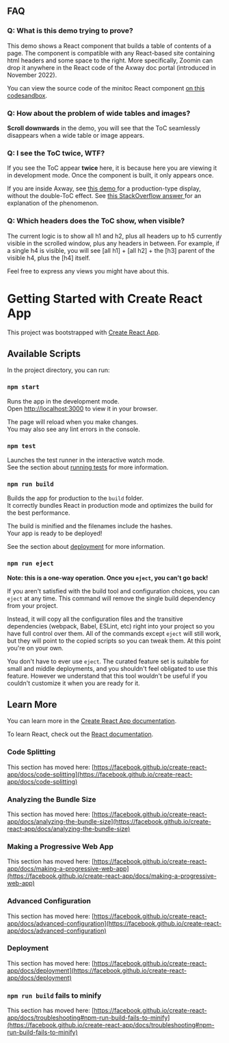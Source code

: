 <h2>FAQ</h2>
	  <h3>Q: What is this demo trying to prove?</h3>
	  <p>This demo shows a React component that builds a table of contents of a page. The component is compatible with any React-based site containing html headers and some space to the right. More specifically, Zoomin can drop it anywhere in the React code of the Axway doc portal (introduced in November 2022).</p>
	  <p>You can view the source code of the minitoc React component <a href="https://codesandbox.io/s/live-retractable-toc-for-documentation-g4zv99?file=/src/components/minitoc.js">on this codesandbox</a>. 
	  </p>
	  <h3>Q: How about the problem of wide tables and images?</h3>
        <p><b>Scroll downwards</b> in the demo, you will see that the ToC seamlessly disappears when a wide table or image appears.</p>
		<h3>Q: I see the ToC twice, WTF?</h3>
        <p>If you see the ToC appear <b>twice</b> here, it is because here you are viewing it in development mode. Once the component is built, it only appears once. </p>
		<p>If you are inside Axway, see  <a href="http://10.128.58.228/minitoc/"> this demo </a> for a production-type display, without the double-ToC effect.
		  See 
        <a href="https://stackoverflow.com/questions/72238175/why-useeffect-running-twice-and-how-to-handle-it-well-in-react">  this StackOverflow answer </a> 
        for an explanation of the phenomenon.</p>
		<h3>Q: Which headers does the ToC show, when visible?</h3>
        <p>The current logic is to show all h1 and h2, plus all headers up to h5 currently visible in the scrolled window, plus any headers in between. 
		For example, if a single h4 is visible, you will see [all h1] + [all h2] + the [h3] parent of the visible h4, plus the [h4] itself. </p>
		<p>Feel free to express any views you might have about this.</p>

# Getting Started with Create React App

This project was bootstrapped with [Create React App](https://github.com/facebook/create-react-app).

## Available Scripts

In the project directory, you can run:

### `npm start`

Runs the app in the development mode.\
Open [http://localhost:3000](http://localhost:3000) to view it in your browser.

The page will reload when you make changes.\
You may also see any lint errors in the console.

### `npm test`

Launches the test runner in the interactive watch mode.\
See the section about [running tests](https://facebook.github.io/create-react-app/docs/running-tests) for more information.

### `npm run build`

Builds the app for production to the `build` folder.\
It correctly bundles React in production mode and optimizes the build for the best performance.

The build is minified and the filenames include the hashes.\
Your app is ready to be deployed!

See the section about [deployment](https://facebook.github.io/create-react-app/docs/deployment) for more information.

### `npm run eject`

**Note: this is a one-way operation. Once you `eject`, you can't go back!**

If you aren't satisfied with the build tool and configuration choices, you can `eject` at any time. This command will remove the single build dependency from your project.

Instead, it will copy all the configuration files and the transitive dependencies (webpack, Babel, ESLint, etc) right into your project so you have full control over them. All of the commands except `eject` will still work, but they will point to the copied scripts so you can tweak them. At this point you're on your own.

You don't have to ever use `eject`. The curated feature set is suitable for small and middle deployments, and you shouldn't feel obligated to use this feature. However we understand that this tool wouldn't be useful if you couldn't customize it when you are ready for it.

## Learn More

You can learn more in the [Create React App documentation](https://facebook.github.io/create-react-app/docs/getting-started).

To learn React, check out the [React documentation](https://reactjs.org/).

### Code Splitting

This section has moved here: [https://facebook.github.io/create-react-app/docs/code-splitting](https://facebook.github.io/create-react-app/docs/code-splitting)

### Analyzing the Bundle Size

This section has moved here: [https://facebook.github.io/create-react-app/docs/analyzing-the-bundle-size](https://facebook.github.io/create-react-app/docs/analyzing-the-bundle-size)

### Making a Progressive Web App

This section has moved here: [https://facebook.github.io/create-react-app/docs/making-a-progressive-web-app](https://facebook.github.io/create-react-app/docs/making-a-progressive-web-app)

### Advanced Configuration

This section has moved here: [https://facebook.github.io/create-react-app/docs/advanced-configuration](https://facebook.github.io/create-react-app/docs/advanced-configuration)

### Deployment

This section has moved here: [https://facebook.github.io/create-react-app/docs/deployment](https://facebook.github.io/create-react-app/docs/deployment)

### `npm run build` fails to minify

This section has moved here: [https://facebook.github.io/create-react-app/docs/troubleshooting#npm-run-build-fails-to-minify](https://facebook.github.io/create-react-app/docs/troubleshooting#npm-run-build-fails-to-minify)
